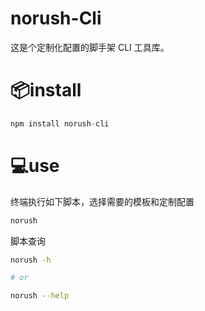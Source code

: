 # norush-Cli

这是个定制化配置的脚手架 CLI 工具库。

# 📦install

```js
npm install norush-cli

```

# 💻use

终端执行如下脚本，选择需要的模板和定制配置

```bash
norush

```

脚本查询

```bash
norush -h

# or

norush --help
```
